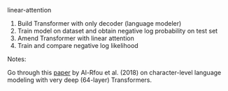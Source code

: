 linear-attention

1. Build Transformer with only decoder (language modeler)
2. Train model on dataset and obtain negative log probability on test set
3. Amend Transformer with linear attention
4. Train and compare negative log likelihood

Notes:

Go through this [paper](https://arxiv.org/abs/1808.04444) by Al-Rfou et al. (2018) on character-level language modeling with very deep (64-layer) Transformers.
